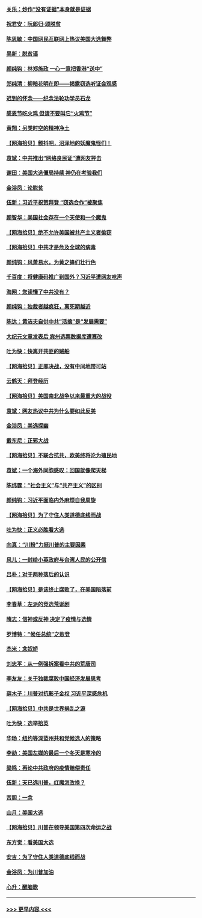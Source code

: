#### [关乐：炒作“没有证据”本身就是证据](../pages/nsc993/n12583146.md?t=11301102) 
#### [祝君安：阮郎归‧颂脱贫](../pages/nsc993/n12583119.md?t=11301102) 
#### [陈思敏：中国网民互联网上热议美国大选舞弊](../pages/nsc993/n12582845.md?t=11301102) 
#### [吴新：脱贫谣](../pages/nsc993/n12580839.md?t=11301102) 
#### [颜纯钩：林郑施政 一心一意把香港“送中”](../pages/nsc993/n12580805.md?t=11301102) 
#### [郑纯清：柳暗花明在即——揭露窃选听证会观感](../pages/nsc993/n12580795.md?t=11301102) 
#### [迟到的怀念——纪念法轮功学员石龙](../pages/nsc993/n12580245.md?t=11301102) 
#### [感恩节吃火鸡  但请不要叫它“火鸡节”](../pages/nsc993/n12580252.md?t=11301102) 
#### [黄翔：另类时空的精神净土](../pages/nsc993/n12578638.md?t=11301102) 
#### [【网海拾贝】颤抖吧，沼泽地的妖魔鬼怪们！](../pages/nsc993/n12578552.md?t=11301102) 
#### [袁斌：中共推出“网络良民证”遭网友抨击](../pages/nsc993/n12578511.md?t=11301102) 
#### [谢田：美国大选僵局持续 神仍在考验我们](../pages/nsc993/n12577432.md?t=11301102) 
#### [金浴凤：论脱贫](../pages/nsc993/n12576386.md?t=11301102) 
#### [伍新：习近平祝贺拜登 “窃选合作”被聚焦](../pages/nsc993/n12576358.md?t=11301102) 
#### [颜智华：美国社会存在一个天使和一个魔鬼](../pages/nsc993/n12574299.md?t=11301102) 
#### [【网海拾贝】绝不允许美国被共产主义者偷窃](../pages/nsc993/n12573396.md?t=11301102) 
#### [【网海拾贝】中共才是危及全球的病毒](../pages/nsc993/n12571204.md?t=11301102) 
#### [颜纯钩：风萧易水，为黄之锋们壮行色](../pages/nsc993/n12571487.md?t=11301102) 
#### [千百度：将健康码推广到国外？习近平遭网友呛声](../pages/nsc993/n12570808.md?t=11301102) 
#### [海网：您读懂了中共没有？](../pages/nsc993/n12570487.md?t=11301102) 
#### [颜纯钩：独裁者越疯狂，离死期越近](../pages/nsc993/n12569055.md?t=11301102) 
#### [陈达：黄洁夫自供中共“活摘”是“发展需要”](../pages/nsc993/n12568541.md?t=11301102) 
#### [大纪元文章发表后 宾州选票数据库遭篡改](../pages/nsc993/n12568105.md?t=11301102) 
#### [吐为快：快离开共匪的贼船](../pages/nsc993/n12568462.md?t=11301102) 
#### [【网海拾贝】正邪决战，没有中间地带可站](../pages/nsc993/n12568439.md?t=11301102) 
#### [云鹤天：拜登经历](../pages/nsc993/n12567294.md?t=11301102) 
#### [【网海拾贝】美国南北战争以来最重大的战役](../pages/nsc993/n12567247.md?t=11301102) 
#### [袁斌：网友热议中共为什么要如此反美](../pages/nsc993/n12567162.md?t=11301102) 
#### [金浴凤：美选探幽](../pages/nsc993/n12567147.md?t=11301102) 
#### [戴东尼：正邪大战](../pages/nsc993/n12567033.md?t=11301102) 
#### [【网海拾贝】不联合抗共，欧美终将沦为殖民地](../pages/nsc993/n12565068.md?t=11301102) 
#### [袁斌：一个海外同胞感叹：回国就像爬天梯](../pages/nsc993/n12564986.md?t=11301102) 
#### [陈纬霆：“社会主义”与“共产主义”的区别](../pages/nsc993/n12562417.md?t=11301102) 
#### [颜纯钩：习近平面临内外麻烦自我周旋](../pages/nsc993/n12563356.md?t=11301102) 
#### [【网海拾贝】为了守住人类道德底线而战](../pages/nsc993/n12562542.md?t=11301102) 
#### [吐为快：正义必胜看大选](../pages/nsc993/n12561967.md?t=11301102) 
#### [向真：“川粉”力挺川普的主要因素](../pages/nsc993/n12560774.md?t=11301102) 
#### [风儿：一封给小英政府与台湾人民的公开信](../pages/nsc993/n12560581.md?t=11301102) 
#### [吕朴：对于两种落后的认识](../pages/nsc993/n12560492.md?t=11301102) 
#### [【网海拾贝】是该终止腐败了，在美国陷落前](../pages/nsc993/n12559936.md?t=11301102) 
#### [李春草：左派的竞选荒诞剧](../pages/nsc993/n12558380.md?t=11301102) 
#### [隋志：信神或反神 决定了疫情与选情](../pages/nsc993/n12558255.md?t=11301102) 
#### [罗博特：“候任总统”之败登](../pages/nsc993/n12558189.md?t=11301102) 
#### [杰米：念奴娇](../pages/nsc993/n12558174.md?t=11301102) 
#### [刘忠平：从一例强拆案看中共的荒唐司](../pages/nsc993/n12558036.md?t=11301102) 
#### [李友友：关于独裁腐败中国经济发展思考](../pages/nsc993/n12558004.md?t=11301102) 
#### [薛木子：川普对抗影子金权 习近平深感危机](../pages/nsc993/n12557342.md?t=11301102) 
#### [【网海拾贝】中共是世界祸乱之源](../pages/nsc993/n12555353.md?t=11301102) 
#### [吐为快：选举拾英](../pages/nsc993/n12555041.md?t=11301102) 
#### [华旸：纽约等深蓝州共和党候选人的策略](../pages/nsc993/n12554309.md?t=11301102) 
#### [李劼：美国左媒的最后一个冬天是寒冷的](../pages/nsc993/n12552947.md?t=11301102) 
#### [梁鸣：再论中共政府的疫情赔偿责任](../pages/nsc993/n12553012.md?t=11301102) 
#### [伍新：天已选川普，红魔怎改换？](../pages/nsc993/n12552970.md?t=11301102) 
#### [苦胆：一念](../pages/nsc993/n12552957.md?t=11301102) 
#### [山月：美国大选](../pages/nsc993/n12552446.md?t=11301102) 
#### [【网海拾贝】川普在领导美国第四次命运之战](../pages/nsc993/n12551973.md?t=11301102) 
#### [东方觉：看美国大选](../pages/nsc993/n12551647.md?t=11301102) 
#### [安吉：为了守住人类道德底线而战](../pages/nsc993/n12551111.md?t=11301102) 
#### [金浴凤：为川普加油](../pages/nsc993/n12551085.md?t=11301102) 
#### [心升：醒脑歌](../pages/nsc993/n12550984.md?t=11301102) 

----
#### [ >>> 更早内容 <<< ](../indexes/nsc993-earlier.md)
